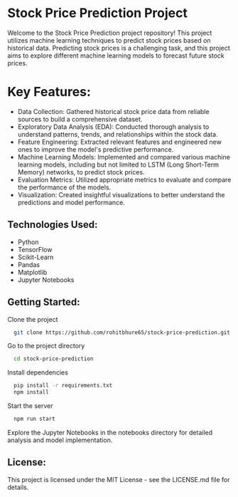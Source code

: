 
# Stock Price Prediction Project

Welcome to the Stock Price Prediction project repository! This project utilizes machine learning techniques to predict stock prices based on historical data. Predicting stock prices is a challenging task, and this project aims to explore different machine learning models to forecast future stock prices.


# Key Features:

- Data Collection: Gathered historical stock price data from reliable sources to build a comprehensive dataset.
- Exploratory Data Analysis (EDA): Conducted thorough analysis to understand patterns, trends, and relationships within the stock data.
- Feature Engineering: Extracted relevant features and engineered new ones to improve the model's predictive performance.
- Machine Learning Models: Implemented and compared various machine learning models, including but not limited to LSTM (Long Short-Term Memory) networks, to predict stock prices.
- Evaluation Metrics: Utilized appropriate metrics to evaluate and compare the performance of the models.
- Visualization: Created insightful visualizations to better understand the predictions and model performance.

## Technologies Used:

- Python
- TensorFlow
- Scikit-Learn
- Pandas
- Matplotlib
- Jupyter Notebooks

## Getting Started:

Clone the project

```bash
  git clone https://github.com/rohitbhure65/stock-price-prediction.git
```

Go to the project directory

```bash
  cd stock-price-prediction
```

Install dependencies

```bash
  pip install -r requirements.txt
  npm install
```

Start the server

```bash
  npm run start
```

Explore the Jupyter Notebooks in the notebooks directory for detailed analysis and model implementation.

## License:

This project is licensed under the MIT License - see the LICENSE.md file for details.
